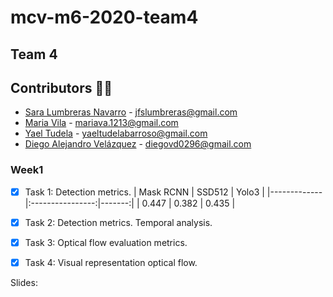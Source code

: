 # mcv-m6-2020-team4
## Team 4
## Contributors 👫👫
- [Sara Lumbreras Navarro](https://github.com/lunasara) - jfslumbreras@gmail.com
- [Maria Vila](https://github.com/mariavila) - mariava.1213@gmail.com
- [Yael Tudela](https://github.com/yaeltudela) - yaeltudelabarroso@gmail.com
- [Diego Alejandro Velázquez](https://github.com/dvd42) - diegovd0296@gmail.com

### Week1 
* [x] Task 1: Detection metrics.
| Mask RCNN   |      SSD512      |  Yolo3 |
|-------------|:----------------:|-------:|
|    0.447    |       0.382      |  0.435 |


* [x] Task 2: Detection metrics. Temporal analysis.
* [x] Task 3: Optical flow evaluation metrics.
* [x] Task 4: Visual representation optical flow.



Slides: 
